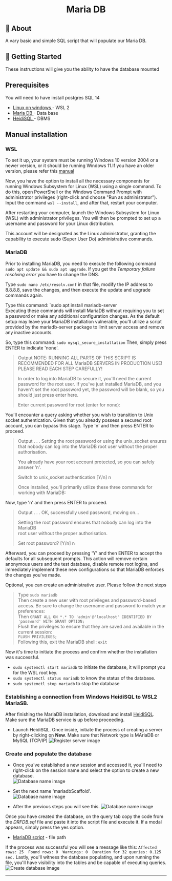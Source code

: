 
<h1 align="center">Maria DB</h1>

## 🧐 About <a name = "about"></a>

A vary basic and simple SQL script that will populate our Maria DB.

## 🏁 Getting Started <a name = "getting_started"></a>

These instructions will give you the ability to have the database mounted

## Prerequisites

You will need to have install postgres SQL 14

- [Linux on windows ](https://learn.microsoft.com/en-us/windows/wsl/install) - WSL 2
- [Maria DB ](https://www.pgadmin.org/download/) - Data base
- [HeidiSQL ](https://www.heidisql.com/download.php?download=installer) - DBMS 



## Manual installation

### WSL

To set it up, your system must be running Windows 10 version 2004 or a newer version, or it should be running Windows 11.If you have an older version, please refer this [manual ](https://learn.microsoft.com/en-us/windows/wsl/install-manual)

Now, you have the option to install all the necessary components for running Windows Subsystem for Linux (WSL) using a single command. 
To do this, open PowerShell or the Windows Command Prompt with administrator privileges (right-click and choose "Run as administrator"). Input the command `wsl --install`, and after that, restart your computer.

After restarting your computer, launch the Windows Subsystem for Linux (WSL) with administrator privileges. You will then be prompted to set up a username and password for your Linux distribution.

This account will be designated as the Linux administrator, granting the capability to execute sudo (Super User Do) administrative commands.


### MariaDB

Prior to installing MariaDB, you need to execute the following command `sudo apt update && sudo apt upgrade`.
If you get the _Temporary failure resolving error_ you have to change the DNS.

Type `sudo nano /etc/resolv.conf` in that file, modify the IP address to 8.8.8.8, save the changes, and then execute the update and upgrade commands again.

Type this command: `sudo apt install mariadb-server </br> 
Executing these commands will install MariaDB without requiring you to set a password or make any additional configuration changes. As the default setup may leave your MariaDB installation vulnerable, you'll utilize a script provided by the mariadb-server package to limit server access and remove any inactive accounts.

So, type this command: `sudo mysql_secure_installation`
Then, simply press ENTER to indicate 'none'.

> Output
> NOTE: RUNNING ALL PARTS OF THIS SCRIPT IS RECOMMENDED FOR ALL MariaDB
>      SERVERS IN PRODUCTION USE!  PLEASE READ EACH STEP CAREFULLY!
>
> In order to log into MariaDB to secure it, you'll need the current
> password for the root user.  If you've just installed MariaDB, and
> you haven't set the root password yet, the password will be blank,
> so you should just press enter here.
>
>Enter current password for root (enter for none):

You'll encounter a query asking whether you wish to transition to Unix socket authentication. Given that you already possess a secured root account, you can bypass this stage. Type 'n' and then press ENTER to proceed.

> Output
> . . .
> Setting the root password or using the unix_socket ensures that nobody
> can log into the MariaDB root user without the proper authorisation.
>
> You already have your root account protected, so you can safely answer 'n'.
>
> Switch to unix_socket authentication [Y/n] n
>
> Once installed, you'll primarily utilize these three commands for working with MariaDB:

Now, type 'n' and then press ENTER to proceed.

> Output
> . . .
> OK, successfully used password, moving on...
>
> Setting the root password ensures that nobody can log into the MariaDB <br>
> root user without the proper authorisation.
>
> Set root password? [Y/n] n

Afterward, you can proceed by pressing 'Y' and then ENTER to accept the defaults for all subsequent prompts. This action will remove certain anonymous users and the test database, disable remote root logins, and immediately implement these new configurations so that MariaDB enforces the changes you've made.

Optional, you can create an administrative user.
Please follow the next steps

>    Type `sudo mariadb` <br>
> Then create a new user with root privileges and password-based access. Be sure to change the username and password to match your preferences: <br>
> Then `GRANT ALL ON *.* TO 'admin'@'localhost' IDENTIFIED BY 'password' WITH GRANT OPTION;` <br>
> Flush the privileges to ensure that they are saved and available in the current session: <br>
> `FLUSH PRIVILEGES;` <br>
> Following this, exit the MariaDB shell: `exit`

Now it's time to initiate the process and confirm whether the installation was successful.

- `sudo systemctl start mariadb` to initiate the database, it will prompt you for the WSL root key.
- `sudo systemctl status mariadb` to know the status of the database.
- `sudo systemctl stop mariadb` to stop the database


### Establishing a connection from Windows HeidiSQL to WSL2 MariaSB.


After finishing the MariaDB installation, download and install [HeidiSQL](https://www.heidisql.com/download.php?download=installer). Make sure the MariaDB service is up before proceeding.

- Launch HeidiSQL. Once inside, initiate the process of creating a server by right-clicking on **New**. Make sure that Network type is MAriaDB or MySQL (TCP/IP) 
![Register server image](https://imgur.com/aPhI7wt.png)


### Create and populate the database

- Once you've established a new session and accessed it, you'll need to right-click on the session name and select the option to create a new database.  
![Database name image](https://imgur.com/6l7DLnL.png)

- Set the next name 'mariadbScaffold'.  
![Database name image](https://imgur.com/bLGB56H.png)

- After the previous steps you will see this.
![Database name image](https://imgur.com/6rzIjnM.png)


Once you have created the database, on the query tab copy the code from the _DRFDB.sql_ file and paste it into the script file and execute it.
If a modal appears, simply press the yes option.

- [MariaDB script](https://github.com/Jirzo/DJANGO-RF/blob/main/DB/DRFDB.sql) - file path


If the process was successful you will see a message like this: `Affected rows: 25  Found rows: 0  Warnings: 0  Duration for 32 queries: 0.125 sec.` Lastly, you'll witness the database populating, and upon running the file, you'll have visibility into the tables and be capable of executing queries. </br>
![Create database image](https://imgur.com/5qpYsUk.png)

<hr/>